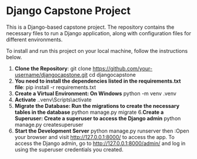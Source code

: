 # Django Capstone Project

This is a Django-based capstone project. The repository contains the necessary files to run a Django application, along with configuration files for different environments.

To install and run this project on your local machine, follow the instructions below.

1. **Clone the Repository**:
   git clone https://github.com/your-username/djangocapstone.git
   cd djangocapstone
2. **You need to install the dependencies listed in the requirements.txt file**:
  pip install -r requirements.txt
3. **Create a Virtual Environment: On Windows**
   python -m venv .venv
4. **Activate**
  .\.venv\Scripts\activate
5. **Migrate the Database: Run the migrations to create the necessary tables in the database**
   python manage.py migrate
6.**Create a Superuser: Create a superuser to access the Django admin**
   python manage.py createsuperuser
7. **Start the Development Server**
   python manage.py runserver
then :Open your browser and visit http://127.0.0.1:8000/ to access the app.
To access the Django admin, go to http://127.0.0.1:8000/admin/ and log in using the superuser credentials you created.
